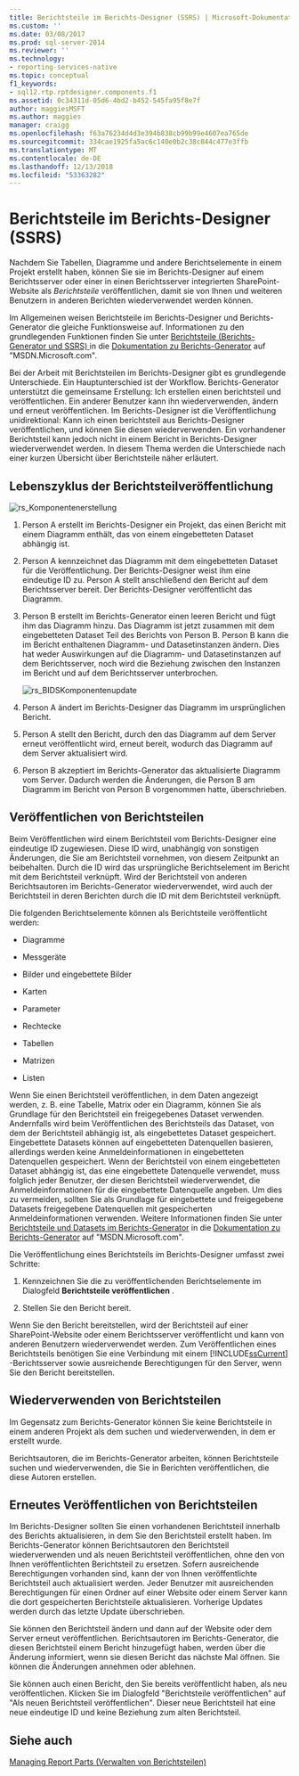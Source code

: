 ```yaml
---
title: Berichtsteile im Berichts-Designer (SSRS) | Microsoft-Dokumentation
ms.custom: ''
ms.date: 03/08/2017
ms.prod: sql-server-2014
ms.reviewer: ''
ms.technology:
- reporting-services-native
ms.topic: conceptual
f1_keywords:
- sql12.rtp.rptdesigner.components.f1
ms.assetid: 0c34311d-05d6-4bd2-b452-545fa95f8e7f
author: maggiesMSFT
ms.author: maggies
manager: craigg
ms.openlocfilehash: f63a76234d4d3e394b838cb99b99e4607ea765de
ms.sourcegitcommit: 334cae1925fa5ac6c140e0b2c38c844c477e3ffb
ms.translationtype: MT
ms.contentlocale: de-DE
ms.lasthandoff: 12/13/2018
ms.locfileid: "53363282"
---
```

# <a name="report-parts-in-report-designer-ssrs"></a>Berichtsteile im Berichts-Designer (SSRS)
  Nachdem Sie Tabellen, Diagramme und andere Berichtselemente in einem Projekt erstellt haben, können Sie sie im Berichts-Designer auf einem Berichtsserver oder einer in einen Berichtsserver integrierten SharePoint-Website als *Berichtsteile* veröffentlichen, damit sie von Ihnen und weiteren Benutzern in anderen Berichten wiederverwendet werden können.  
  
 Im Allgemeinen weisen Berichtsteile im Berichts-Designer und Berichts-Generator die gleiche Funktionsweise auf. Informationen zu den grundlegenden Funktionen finden Sie unter [Berichtsteile &#40;Berichts-Generator und SSRS&#41; ](../report-parts-report-builder-and-ssrs.md) in die [Dokumentation zu Berichts-Generator](https://go.microsoft.com/fwlink/?LinkId=154494) auf "MSDN.Microsoft.com".  
  
 Bei der Arbeit mit Berichtsteilen im Berichts-Designer gibt es grundlegende Unterschiede. Ein Hauptunterschied ist der Workflow. Berichts-Generator unterstützt die gemeinsame Erstellung: Ich erstellen einen berichtsteil und veröffentlichen. Ein anderer Benutzer kann ihn wiederverwenden, ändern und erneut veröffentlichen. Im Berichts-Designer ist die Veröffentlichung unidirektional: Kann ich einen berichtsteil aus Berichts-Designer veröffentlichen, und können Sie diesen wiederverwenden. Ein vorhandener Berichtsteil kann jedoch nicht in einem Bericht in Berichts-Designer wiederverwendet werden. In diesem Thema werden die Unterschiede nach einer kurzen Übersicht über Berichtsteile näher erläutert.  
  
##  <a name="ComponentWorkflow"></a> Lebenszyklus der Berichtsteilveröffentlichung  
 ![rs_Komponentenerstellung](../media/rs-componentcreation.gif "rs_ComponentCreation")  
  
1.  Person A erstellt im Berichts-Designer ein Projekt, das einen Bericht mit einem Diagramm enthält, das von einem eingebetteten Dataset abhängig ist.  
  
2.  Person A kennzeichnet das Diagramm mit dem eingebetteten Dataset für die Veröffentlichung. Der Berichts-Designer weist ihm eine eindeutige ID zu. Person A stellt anschließend den Bericht auf dem Berichtsserver bereit. Der Berichts-Designer veröffentlicht das Diagramm.  
  
3.  Person B erstellt im Berichts-Generator einen leeren Bericht und fügt ihm das Diagramm hinzu. Das Diagramm ist jetzt zusammen mit dem eingebetteten Dataset Teil des Berichts von Person B. Person B kann die im Bericht enthaltenen Diagramm- und Datasetinstanzen ändern. Dies hat weder Auswirkungen auf die Diagramm- und Datasetinstanzen auf dem Berichtsserver, noch wird die Beziehung zwischen den Instanzen im Bericht und auf dem Berichtsserver unterbrochen.  
  
     ![rs_BIDSKomponentenupdate](../media/rs-bidscomponentupdate.gif "rs_BIDScomponentupdate")  
  
4.  Person A ändert im Berichts-Designer das Diagramm im ursprünglichen Bericht.  
  
5.  Person A stellt den Bericht, durch den das Diagramm auf dem Server erneut veröffentlicht wird, erneut bereit, wodurch das Diagramm auf dem Server aktualisiert wird.  
  
6.  Person B akzeptiert im Berichts-Generator das aktualisierte Diagramm vom Server. Dadurch werden die Änderungen, die Person B am Diagramm im Bericht von Person B vorgenommen hatte, überschrieben.  
  
##  <a name="PublishingComponents"></a> Veröffentlichen von Berichtsteilen  
 Beim Veröffentlichen wird einem Berichtsteil vom Berichts-Designer eine eindeutige ID zugewiesen. Diese ID wird, unabhängig von sonstigen Änderungen, die Sie am Berichtsteil vornehmen, von diesem Zeitpunkt an beibehalten. Durch die ID wird das ursprüngliche Berichtselement im Bericht mit dem Berichtsteil verknüpft. Wird der Berichtsteil von anderen Berichtsautoren im Berichts-Generator wiederverwendet, wird auch der Berichtsteil in deren Berichten durch die ID mit dem Berichtsteil verknüpft.  
  
 Die folgenden Berichtselemente können als Berichtsteile veröffentlicht werden:  
  
-   Diagramme  
  
-   Messgeräte  
  
-   Bilder und eingebettete Bilder  
  
-   Karten  
  
-   Parameter  
  
-   Rechtecke  
  
-   Tabellen  
  
-   Matrizen  
  
-   Listen  
  
 Wenn Sie einen Berichtsteil veröffentlichen, in dem Daten angezeigt werden, z. B. eine Tabelle, Matrix oder ein Diagramm, können Sie als Grundlage für den Berichtsteil ein freigegebenes Dataset verwenden. Andernfalls wird beim Veröffentlichen des Berichtsteils das Dataset, von dem der Berichtsteil abhängig ist, als eingebettetes Dataset gespeichert. Eingebettete Datasets können auf eingebetteten Datenquellen basieren, allerdings werden keine Anmeldeinformationen in eingebetteten Datenquellen gespeichert. Wenn der Berichtsteil von einem eingebetteten Dataset abhängig ist, das eine eingebettete Datenquelle verwendet, muss folglich jeder Benutzer, der diesen Berichtsteil wiederverwendet, die Anmeldeinformationen für die eingebettete Datenquelle angeben. Um dies zu vermeiden, sollten Sie als Grundlage für eingebettete und freigegebene Datasets freigegebene Datenquellen mit gespeicherten Anmeldeinformationen verwenden. Weitere Informationen finden Sie unter [Berichtsteile und Datasets im Berichts-Generator](../report-data/report-parts-and-datasets-in-report-builder.md) in die [Dokumentation zu Berichts-Generator](https://go.microsoft.com/fwlink/?LinkId=154494) auf "MSDN.Microsoft.com".  
  
 Die Veröffentlichung eines Berichtsteils im Berichts-Designer umfasst zwei Schritte:  
  
1.  Kennzeichnen Sie die zu veröffentlichenden Berichtselemente im Dialogfeld **Berichtsteile veröffentlichen** .  
  
2.  Stellen Sie den Bericht bereit.  
  
 Wenn Sie den Bericht bereitstellen, wird der Berichtsteil auf einer SharePoint-Website oder einem Berichtsserver veröffentlicht und kann von anderen Benutzern wiederverwendet werden. Zum Veröffentlichen eines Berichtsteils benötigen Sie eine Verbindung mit einem [!INCLUDE[ssCurrent](../../includes/sscurrent-md.md)] -Berichtsserver sowie ausreichende Berechtigungen für den Server, wenn Sie den Bericht bereitstellen.  
  
  
##  <a name="SearchReuseComponents"></a> Wiederverwenden von Berichtsteilen  
 Im Gegensatz zum Berichts-Generator können Sie keine Berichtsteile in einem anderen Projekt als dem suchen und wiederverwenden, in dem er erstellt wurde.  
  
 Berichtsautoren, die im Berichts-Generator arbeiten, können Berichtsteile suchen und wiederverwenden, die Sie in Berichten veröffentlichen, die diese Autoren erstellen.  
  
##  <a name="RepublishingComponents"></a> Erneutes Veröffentlichen von Berichtsteilen  
 Im Berichts-Designer sollten Sie einen vorhandenen Berichtsteil innerhalb des Berichts aktualisieren, in dem Sie den Berichtsteil erstellt haben. Im Berichts-Generator können Berichtsautoren den Berichtsteil wiederverwenden und als neuen Berichtsteil veröffentlichen, ohne den von Ihnen veröffentlichten Berichtsteil zu ersetzen. Sofern ausreichende Berechtigungen vorhanden sind, kann der von Ihnen veröffentlichte Berichtsteil auch aktualisiert werden. Jeder Benutzer mit ausreichenden Berechtigungen für einen Ordner auf einer Website oder einem Server kann die dort gespeicherten Berichtsteile aktualisieren. Vorherige Updates werden durch das letzte Update überschrieben.  
  
 Sie können den Berichtsteil ändern und dann auf der Website oder dem Server erneut veröffentlichen. Berichtsautoren im Berichts-Generator, die diesen Berichtsteil einem Bericht hinzugefügt haben, werden über die Änderung informiert, wenn sie diesen Bericht das nächste Mal öffnen. Sie können die Änderungen annehmen oder ablehnen.  
  
 Sie können auch einen Bericht, den Sie bereits veröffentlicht haben, als neu veröffentlichen. Klicken Sie im Dialogfeld "Berichtsteile veröffentlichen" auf "Als neuen Berichtsteil veröffentlichen". Dieser neue Berichtsteil hat eine neue eindeutige ID und keine Beziehung zum alten Berichtsteil.  
  
  
## <a name="see-also"></a>Siehe auch  
 [Managing Report Parts (Verwalten von Berichtsteilen)](managing-report-parts.md)  
  
  
